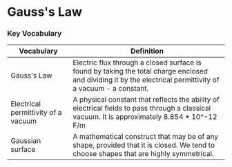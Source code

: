 # Gauss's Law

### Key Vocabulary


| Vocabulary | Definition | 
| --- | --- | 
| Gauss's Law | Electric flux through a closed surface is found by taking the total charge enclosed and dividing it by the electrical permittivity of a vacuum - a constant. | 
| Electrical permittivity of a vacuum | A physical constant that reflects the ability of electrical fields to pass through a classical vacuum. It is approximately 8.854 * 10^-12 F/m  | 
| Gaussian surface | A mathematical construct that may be of any shape, provided that it is closed. We tend to choose shapes that are highly symmetrical. | 



